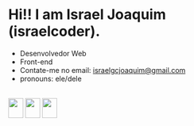 # Hi!! I am Israel Joaquim (israelcoder).

- Desenvolvedor Web
- Front-end
- Contate-me no email: israelgcjoaquim@gmail.com
- pronouns: ele/dele

<div style="display: inline-block"><br>
<img align="center" width="30" height="40" src="https://cdn.jsdelivr.net/gh/devicons/devicon/icons/html5/html5-plain.svg" />
<img align="center" width="30" height="40" src="https://cdn.jsdelivr.net/gh/devicons/devicon/icons/css3/css3-plain.svg"  />
<img align="center" width="30" height="40" src="https://cdn.jsdelivr.net/gh/devicons/devicon/icons/javascript/javascript-plain.svg" />

